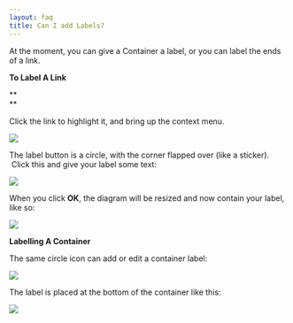 ```yaml
---
layout: faq
title: Can I add Labels?
---
```


At the moment, you can give a Container a label, or you can label the
ends of a link.

  

**To Label A Link**

**  
**

Click the link to highlight it, and bring up the context menu.  

![](labels1.png)

  

The label button is a circle, with the corner flapped over (like a
sticker).  Click this and give your label some text: 

  

![](labels2.png)

  

When you click **OK**, the diagram will be resized and now contain your
label, like so:

  

![](labels3.png)

  

**Labelling A Container**

  

The same circle icon can add or edit a container label:

  

![](labels4.png)

  

The label is placed at the bottom of the container like this:

  

![](labels5.png)
